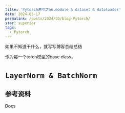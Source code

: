 ```yaml
---
title: 'Pytorch进阶之nn.module & dataset & dataloader'
date: 2024-03-17
permalink: /posts/2024/03/blog-Pytorch/
star: superior
tags:
  - Pytorch
---
```


如果不知道干什么，就写写博客总结总结

作为每一个torch模型的base class，

# `LayerNorm & BatchNorm`

## 参考资料
[Docs](https://pytorch.org/docs/stable/generated/torch.nn.Module.html)

























